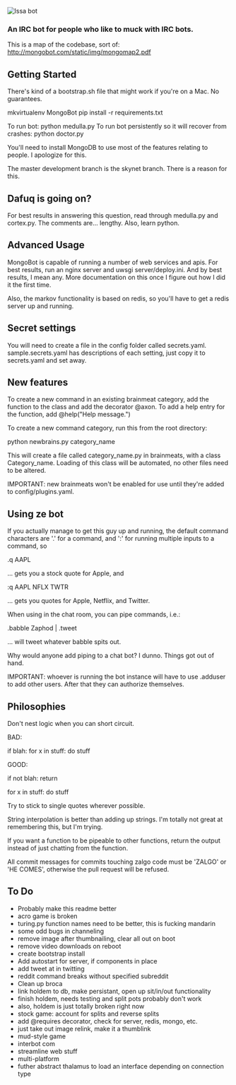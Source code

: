 ![Issa bot](http://mongobot.com/static/img/mongobot.png)

<h3>An IRC bot for people who like to muck with IRC bots.</h3>

This is a map of the codebase, sort of: http://mongobot.com/static/img/mongomap2.pdf


Getting Started
---------------

There's kind of a bootstrap.sh file that might work if you're on a Mac. No
guarantees.

mkvirtualenv MongoBot
pip install -r requirements.txt

To run bot: python medulla.py
To run bot persistently so it will recover from crashes: python doctor.py

You'll need to install MongoDB to use most of the features relating to people. I apologize for this.

The master development branch is the skynet branch. There is a reason for this.


Dafuq is going on?
------------------

For best results in answering this question, read through medulla.py and cortex.py. 
The comments are... lengthy. Also, learn python. 


Advanced Usage
--------------

MongoBot is capable of running a number of web services and apis. For best
results, run an nginx server and uwsgi server/deploy.ini. And by best results,
I mean any. More documentation on this once I figure out how I did it the 
first time.

Also, the markov functionality is based on redis, so you'll have to get a 
redis server up and running.


Secret settings
---------------

You will need to create a file in the config folder called secrets.yaml.
sample.secrets.yaml has descriptions of each setting, just copy it to
secrets.yaml and set away.


New features
------------

To create a new command in an existing brainmeat category, add the
function to the class and add the decorator @axon. To add a help entry
for the function, add @help("Help message.")

To create a new command category, run this from the root directory: 

python newbrains.py category_name

This will create a file called category_name.py in brainmeats, with
a class Category_name. Loading of this class will be automated, no
other files need to be altered.

IMPORTANT: new brainmeats won't be enabled for use until they're
added to config/plugins.yaml.


Using ze bot
------------

If you actually manage to get this guy up and running, the default
command characters are '.' for a command, and ':' for running multiple
inputs to a command, so

.q AAPL

... gets you a stock quote for Apple, and 

:q AAPL NFLX TWTR

... gets you quotes for Apple, Netflix, and Twitter.

When using in the chat room, you can pipe commands, i.e.:

.babble Zaphod | .tweet

... will tweet whatever babble spits out.

Why would anyone add piping to a chat bot? I dunno. Things got out of hand.

IMPORTANT: whoever is running the bot instance will have to use
.adduser to add other users. After that they can authorize themselves.


Philosophies
------------

Don't nest logic when you can short circuit.

BAD:

if blah:
    for x in stuff:
        do stuff

GOOD:

if not blah: return

for x in stuff:
    do stuff

Try to stick to single quotes wherever possible.

String interpolation is better than adding up strings. I'm totally 
not great at remembering this, but I'm trying.

If you want a function to be pipeable to other functions, return the output
instead of just chatting from the function. 

All commit messages for commits touching zalgo code must be 'ZALGO' or 'HE COMES',
otherwise the pull request will be refused.


To Do
-----

+ Probably make this readme better
+ acro game is broken
+ turing.py function names need to be better, this is fucking mandarin
+ some odd bugs in channeling
+ remove image after thumbnailing, clear all out on boot
+ remove video downloads on reboot
+ create bootstrap install
+ Add autostart for server, if components in place
+ add tweet at in twitting
+ reddit command breaks without specified subreddit
+ Clean up broca
+ link holdem to db, make persistant, open up sit/in/out functionality
+ finish holdem, needs testing and split pots probably don't work
+ also, holdem is just totally broken right now
+ stock game: account for splits and reverse splits
+ add @requires decorator, check for server, redis, mongo, etc.
+ just take out image relink, make it a thumblink
+ mud-style game
+ interbot com
+ streamline web stuff
+ multi-platform
+ futher abstract thalamus to load an interface depending on connection type

